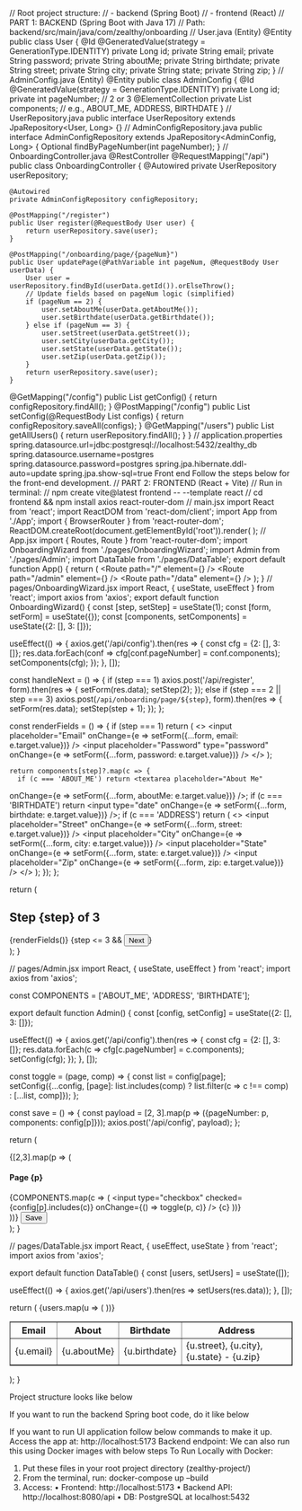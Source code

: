// Root project structure: 
// - backend (Spring Boot) 
// - frontend (React) 
// PART 1: BACKEND (Spring Boot with Java 17) 
// Path: backend/src/main/java/com/zealthy/onboarding 
// User.java (Entity) 
@Entity 
public class User { 
@Id 
@GeneratedValue(strategy = GenerationType.IDENTITY) 
private Long id; 
private String email; 
private String password; 
private String aboutMe; 
private String birthdate; 
private String street; 
private String city; 
private String state; 
private String zip; 
} 
// AdminConfig.java (Entity) 
@Entity 
public class AdminConfig { 
@Id 
@GeneratedValue(strategy = GenerationType.IDENTITY) 
private Long id; 
private int pageNumber; // 2 or 3 
@ElementCollection 
private List<String> components; // e.g., ABOUT_ME, ADDRESS, BIRTHDATE 
} 
// UserRepository.java 
public interface UserRepository extends JpaRepository<User, Long> {} 
// AdminConfigRepository.java 
public interface AdminConfigRepository extends JpaRepository<AdminConfig, Long> { 
Optional<AdminConfig> findByPageNumber(int pageNumber); 
} 
// OnboardingController.java 
@RestController 
@RequestMapping("/api") 
public class OnboardingController { 
@Autowired 
    private UserRepository userRepository; 
  
    @Autowired 
    private AdminConfigRepository configRepository; 
  
    @PostMapping("/register") 
    public User register(@RequestBody User user) { 
        return userRepository.save(user); 
    } 
  
    @PostMapping("/onboarding/page/{pageNum}") 
    public User updatePage(@PathVariable int pageNum, @RequestBody User userData) { 
        User user = userRepository.findById(userData.getId()).orElseThrow(); 
        // Update fields based on pageNum logic (simplified) 
        if (pageNum == 2) { 
            user.setAboutMe(userData.getAboutMe()); 
            user.setBirthdate(userData.getBirthdate()); 
        } else if (pageNum == 3) { 
            user.setStreet(userData.getStreet()); 
            user.setCity(userData.getCity()); 
            user.setState(userData.getState()); 
            user.setZip(userData.getZip()); 
        } 
        return userRepository.save(user); 
    } 
  
@GetMapping("/config") 
public List<AdminConfig> getConfig() { 
return configRepository.findAll(); 
} 
@PostMapping("/config") 
public List<AdminConfig> setConfig(@RequestBody List<AdminConfig> configs) { 
return configRepository.saveAll(configs); 
} 
@GetMapping("/users") 
public List<User> getAllUsers() { 
return userRepository.findAll(); 
} 
} 
// application.properties 
spring.datasource.url=jdbc:postgresql://localhost:5432/zealthy_db 
spring.datasource.username=postgres 
spring.datasource.password=postgres 
spring.jpa.hibernate.ddl-auto=update 
spring.jpa.show-sql=true 
Front end 
Follow the steps below for the front-end development. 
// PART 2: FRONTEND (React + Vite) 
// Run in terminal: 
// npm create vite@latest frontend -- --template react 
// cd frontend && npm install axios react-router-dom 
// main.jsx 
import React from 'react'; 
import ReactDOM from 'react-dom/client'; 
import App from './App'; 
import { BrowserRouter } from 'react-router-dom'; 
ReactDOM.createRoot(document.getElementById('root')).render( 
<BrowserRouter> 
<App /> 
</BrowserRouter> 
); 
// App.jsx 
import { Routes, Route } from 'react-router-dom'; 
import OnboardingWizard from './pages/OnboardingWizard'; 
import Admin from './pages/Admin'; 
import DataTable from './pages/DataTable'; 
export default function App() { 
return ( 
<Routes> 
<Route path="/" element={<OnboardingWizard />} /> 
<Route path="/admin" element={<Admin />} /> 
<Route path="/data" element={<DataTable />} /> 
</Routes> 
); 
} 
// pages/OnboardingWizard.jsx 
import React, { useState, useEffect } from 'react'; 
import axios from 'axios'; 
export default function OnboardingWizard() { 
  const [step, setStep] = useState(1); 
  const [form, setForm] = useState({}); 
  const [components, setComponents] = useState({2: [], 3: []}); 
  
  useEffect(() => { 
    axios.get('/api/config').then(res => { 
      const cfg = {2: [], 3: []}; 
      res.data.forEach(conf => cfg[conf.pageNumber] = conf.components); 
      setComponents(cfg); 
    }); 
  }, []); 
  
  const handleNext = () => { 
    if (step === 1) axios.post('/api/register', form).then(res => { 
      setForm(res.data); 
      setStep(2); 
    }); 
    else if (step === 2 || step === 3) axios.post(`/api/onboarding/page/${step}`, 
form).then(res => { 
      setForm(res.data); 
      setStep(step + 1); 
    }); 
  }; 
  
  const renderFields = () => { 
    if (step === 1) return ( 
      <> 
        <input placeholder="Email" onChange={e => setForm({...form, email: 
e.target.value})} /> 
        <input placeholder="Password" type="password" onChange={e => 
setForm({...form, password: e.target.value})} /> 
      </> 
    ); 
  
    return components[step]?.map(c => { 
      if (c === 'ABOUT_ME') return <textarea placeholder="About Me" 
onChange={e => setForm({...form, aboutMe: e.target.value})} />; 
      if (c === 'BIRTHDATE') return <input type="date" onChange={e => 
setForm({...form, birthdate: e.target.value})} />; 
      if (c === 'ADDRESS') return ( 
        <> 
          <input placeholder="Street" onChange={e => setForm({...form, street: 
e.target.value})} /> 
          <input placeholder="City" onChange={e => setForm({...form, city: 
e.target.value})} /> 
          <input placeholder="State" onChange={e => setForm({...form, state: 
e.target.value})} /> 
          <input placeholder="Zip" onChange={e => setForm({...form, zip: 
e.target.value})} /> 
        </> 
      ); 
    }); 
  }; 
  
  return ( 
    <div> 
      <h2>Step {step} of 3</h2> 
      {renderFields()} 
      {step <= 3 && <button onClick={handleNext}>Next</button>} 
    </div> 
  ); 
} 
  
// pages/Admin.jsx 
import React, { useState, useEffect } from 'react'; 
import axios from 'axios'; 
  
const COMPONENTS = ['ABOUT_ME', 'ADDRESS', 'BIRTHDATE']; 
  
export default function Admin() { 
  const [config, setConfig] = useState({2: [], 3: []}); 
  
  useEffect(() => { 
    axios.get('/api/config').then(res => { 
      const cfg = {2: [], 3: []}; 
      res.data.forEach(c => cfg[c.pageNumber] = c.components); 
      setConfig(cfg); 
    }); 
  }, []); 
  
  const toggle = (page, comp) => { 
    const list = config[page]; 
    setConfig({...config, [page]: list.includes(comp) ? list.filter(c => c !== 
comp) : [...list, comp]}); 
  }; 
  
  const save = () => { 
    const payload = [2, 3].map(p => ({pageNumber: p, components: config[p]})); 
    axios.post('/api/config', payload); 
  }; 
  
  return ( 
    <div> 
      {[2,3].map(p => ( 
        <div key={p}> 
          <h4>Page {p}</h4> 
          {COMPONENTS.map(c => ( 
            <label key={c}> 
              <input type="checkbox" checked={config[p].includes(c)} onChange={() 
=> toggle(p, c)} /> {c} 
            </label> 
          ))} 
        </div> 
      ))} 
      <button onClick={save}>Save</button> 
    </div> 
  ); 
} 
  
// pages/DataTable.jsx 
import React, { useEffect, useState } from 'react'; 
import axios from 'axios'; 
  
export default function DataTable() { 
  const [users, setUsers] = useState([]); 
  
  useEffect(() => { 
    axios.get('/api/users').then(res => setUsers(res.data)); 
  }, []); 
  
  return ( 
    <table border="1"> 
      <thead> 
        <tr> 
          <th>Email</th><th>About</th><th>Birthdate</th><th>Address</th> 
        </tr> 
      </thead> 
      <tbody> 
        {users.map(u => ( 
          <tr key={u.id}> 
            <td>{u.email}</td> 
            <td>{u.aboutMe}</td> 
            <td>{u.birthdate}</td> 
            <td>{u.street}, {u.city}, {u.state} - {u.zip}</td> 
          </tr> 
        ))} 
      </tbody> 
    </table> 
  ); 
} 
 
 
 
 
 
 
 
 
 
 
 
 
 
 
 
Project structure looks like below 
 
If you want to run the backend Spring boot code, do it like below 
 
If you want to run UI application follow below commands to make it up. 
Access the app at: http://localhost:5173 
Backend endpoint: 
We can also run this using Docker images with below steps 
To Run Locally with Docker: 
1. Put these files in your root project directory (zealthy-project/)  
2. From the terminal, run: 
docker-compose up –build 
3. Access: 
• Frontend: http://localhost:5173 
• Backend API: http://localhost:8080/api 
• DB: PostgreSQL at localhost:5432 
